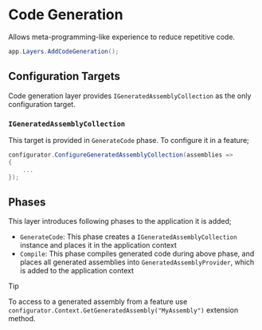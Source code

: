 # Code Generation

Allows meta-programming-like experience to reduce repetitive code.

```csharp
app.Layers.AddCodeGeneration();
```

## Configuration Targets

Code generation layer provides `IGeneratedAssemblyCollection` as the only
configuration target.

### `IGeneratedAssemblyCollection`

This target is provided in `GenerateCode` phase. To configure it in a feature;

```csharp
configurator.ConfigureGeneratedAssemblyCollection(assemblies =>
{
    ...
});
```

## Phases

This layer introduces following phases to the application it is added;

- `GenerateCode`: This phase creates a `IGeneratedAssemblyCollection` instance
  and places it in the application context
- `Compile`: This phase compiles generated code during above phase, and places
  all generated assemblies into `GeneratedAssemblyProvider`, which is added to
  the application context

> [!TIP]
>
> To access to a generated assembly from a feature use
> `configurator.Context.GetGeneratedAssembly("MyAssembly")` extension method.
